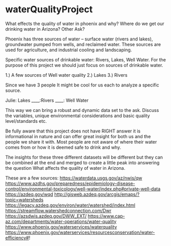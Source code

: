 # waterQualityProject
What effects the quality of water in phoenix and why?
Where do we get our drinking water in Arizona?
Other Ask?

Phoenix has three sources of water – surface water (rivers and lakes), groundwater pumped from wells, and reclaimed water. These sources are used for agriculture, and industrial cooling and landscaping. 

Specific water sources of drinkable water: Rivers, Lakes, Well Water. 
For the purpose of this project we should just focus on sources of drinkable water. 

1.) A few sources of Well water quality
2.) Lakes
3.) Rivers


Since we have 3 people It might be cool for us each to analyze a specific source. 

Julie: Lakes
____:Rivers
____: Well Water

This way we can bring a robust and dynamic data set to the ask. 
 Discuss the variables, unique environmental considerations and basic quality level/standards etc. 

Be fully aware that this project does not have RIGHT answer it is informational in nature and can offer great insight for both us and the people we share it with. Most people are not aware of where their water comes from or how it is deemed safe to drink and why. 

The insights for these three different datasets will be different but they can be combined at the end and merged to create a little peak into answering the question What affects the quality of water in Arizona. 


 These are a few sources: 
https://waterdata.usgs.gov/az/nwis/qw
https://www.azdhs.gov/preparedness/epidemiology-disease-control/environmental-toxicology/well-water/index.php#private-well-data
https://azdeq.gov/wqd
http://gisweb.azdeq.gov/arcgis/emaps/?topic=watersheds
https://legacy.azdeq.gov/environ/water/watershed/index.html
https://streamflow.watershedconnection.com/Dwr
https://azsdwis.azdeq.gov/DWW_EXT/
https://www.cap-az.com/departments/water-operations/water-quality
https://www.phoenix.gov/waterservices/waterquality
https://www.phoenix.gov/waterservices/resourcesconservation/water-efficiency#!
